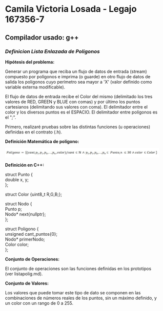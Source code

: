 # Camila Victoria Losada - Legajo 167356-7
## Compilador usado: g++
### *Definicion Lista Enlazada de Poligonos*

**Hipótesis del problema:**  

Generar un programa que reciba un flujo de datos de entrada (stream) compuesto por polígonos e imprima (o guarde) en otro flujo de datos de salida los poligonos cuyo perímetro sea mayor a 'X' (valor definido como variable externa modificable).

El flujo de datos de entrada recibe el Color del mismo (delimitado los tres valores de RED, GREEN y BLUE con comas) y por último los puntos cartesianos (delimitando sus valores con coma). El delimitador entre el color y los diversos puntos es el ESPACIO. El delimitador entre polígonos es el "*;*".

Primero, realizaré pruebas sobre las distintas funciones (u operaciones) definidas en el contrato (.h).  

**Definición Matemática de polígono:**  

![Funcion Poligono](https://github.com/closada/AED/blob/master/Imgs/POLIGONOV02.JPG) 

**Definición en C++:**  

struct Punto {  
   double x, y;  
};  

struct Color {uint8_t R,G,B;};  

struct Nodo {  
    Punto p;  
    Nodo* next{nullptr};  
};  


struct Poligono {  
    unsigned cant_puntos{0};  
    Nodo* primerNodo;  
    Color color;  
};  

**Conjunto de Operaciones:**  

El conjunto de operaciones son las funciones definidas en los prototipos (ver listapolig.md).    

**Conjunto de Valores:**  

Los valores que puede tomar este tipo de dato se componen en las combinaciones de números reales de los puntos, sin un máximo definido, y un color con un rango de 0 a 255.
